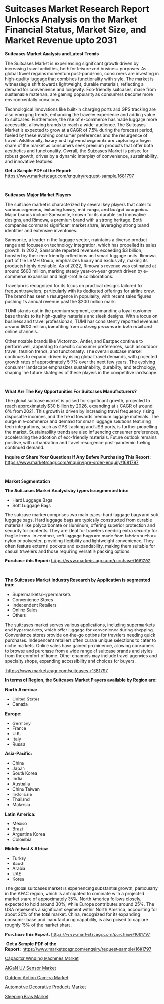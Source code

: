 <p><h1>Suitcases Market Research Report Unlocks Analysis on the Market Financial Status, Market Size, and Market Revenue upto 2031</h1></p><p><strong>Suitcases Market Analysis and Latest Trends</strong></p>
<p><p>The Suitcases Market is experiencing significant growth driven by increasing travel activities, both for leisure and business purposes. As global travel regains momentum post-pandemic, consumers are investing in high-quality luggage that combines functionality with style. The market is witnessing a shift towards lightweight, durable materials, reflecting a demand for convenience and longevity. Eco-friendly suitcases, made from sustainable materials, are gaining popularity as consumers become more environmentally conscious.</p><p>Technological innovations like built-in charging ports and GPS tracking are also emerging trends, enhancing the traveler experience and adding value to suitcases. Furthermore, the rise of e-commerce has made luggage more accessible, allowing brands to reach a wider audience. The Suitcases Market is expected to grow at a CAGR of 7.5% during the forecast period, fueled by these evolving consumer preferences and the resurgence of travel. Additionally, luxury and high-end segments are capturing a larger share of the market as consumers seek premium products that offer both aesthetics and functionality. Overall, the Suitcases Market is poised for robust growth, driven by a dynamic interplay of convenience, sustainability, and innovative features.</p></p>
<p><strong>Get a Sample PDF of the Report:&nbsp;</strong> <a href="https://www.marketscagr.com/enquiry/request-sample/1681797?utm_campaign=1173&utm_medium=2&utm_source=Github&utm_content=ia&utm_term=01102024&utm_id=suitcases">https://www.marketscagr.com/enquiry/request-sample/1681797</a></p>
<p>&nbsp;</p>
<p><strong>Suitcases Major Market Players</strong></p>
<p><p>The suitcase market is characterized by several key players that cater to various segments, including luxury, mid-range, and budget categories. Major brands include Samsonite, known for its durable and innovative designs, and Rimowa, a premium brand with a strong heritage. Both companies command significant market share, leveraging strong brand identities and extensive inventories.</p><p>Samsonite, a leader in the luggage sector, maintains a diverse product range and focuses on technology integration, which has propelled its sales growth. In 2022, Samsonite reported revenues exceeding $3 billion, boosted by their eco-friendly collections and smart luggage units. Rimowa, part of the LVMH Group, emphasizes luxury and exclusivity, making its products highly desirable. As of 2022, Rimowa's revenue was estimated at around $600 million, marking steady year-on-year growth driven by e-commerce expansion and high-profile collaborations.</p><p>Travelpro is recognized for its focus on practical designs tailored for frequent travelers, particularly with its dedicated offerings for airline crew. The brand has seen a resurgence in popularity, with recent sales figures pushing its annual revenue past the $200 million mark.</p><p>TUMI stands out in the premium segment, commanding a loyal customer base thanks to its high-quality materials and sleek designs. With a focus on business and travel professionals, TUMI has consistently reported revenues around $600 million, benefiting from a strong presence in both retail and online channels.</p><p>Other notable brands like Victorinox, Antler, and Eastpak continue to perform well, appealing to specific consumer preferences, such as outdoor travel, fashion trends, and functionality. The overall suitcase market continues to expand, driven by rising global travel demands, with projected growth rates of approximately 5-7% over the next few years. The evolving consumer landscape emphasizes sustainability, durability, and technology, shaping the future strategies of these players in the competitive landscape.</p></p>
<p>&nbsp;</p>
<p><strong>What Are The Key Opportunities For Suitcases Manufacturers?</strong></p>
<p><p>The global suitcase market is poised for significant growth, projected to reach approximately $30 billion by 2026, expanding at a CAGR of around 6% from 2021. This growth is driven by increasing travel frequency, rising disposable incomes, and the trend towards premium luggage materials. The surge in e-commerce and demand for smart luggage solutions featuring tech integrations, such as GPS tracking and USB ports, is further propelling the market. Sustainability trends are also influencing consumer preferences, accelerating the adoption of eco-friendly materials. Future outlook remains positive, with urbanization and travel resurgence post-pandemic fueling continued demand.</p></p>
<p><strong>Inquire or Share Your Questions If Any Before Purchasing This Report:</strong> <a href="https://www.marketscagr.com/enquiry/pre-order-enquiry/1681797?utm_campaign=1173&utm_medium=2&utm_source=Github&utm_content=ia&utm_term=01102024&utm_id=suitcases">https://www.marketscagr.com/enquiry/pre-order-enquiry/1681797</a></p>
<p>&nbsp;</p>
<p><strong>Market Segmentation</strong></p>
<p><strong>The Suitcases Market Analysis by types is segmented into:</strong></p>
<p><ul><li>Hard Luggage Bags</li><li>Soft Luggage Bags</li></ul></p>
<p><p>The suitcase market comprises two main types: hard luggage bags and soft luggage bags. Hard luggage bags are typically constructed from durable materials like polycarbonate or aluminum, offering superior protection and security for contents. They are ideal for travelers needing extra security for fragile items. In contrast, soft luggage bags are made from fabrics such as nylon or polyester, providing flexibility and lightweight convenience. They often feature external pockets and expandability, making them suitable for casual travelers and those requiring versatile packing options.</p></p>
<p><strong>Purchase this Report:&nbsp;</strong><a href="https://www.marketscagr.com/purchase/1681797?utm_campaign=1173&utm_medium=2&utm_source=Github&utm_content=ia&utm_term=01102024&utm_id=suitcases">https://www.marketscagr.com/purchase/1681797</a></p>
<p>&nbsp;</p>
<p><strong>The Suitcases Market Industry Research by Application is segmented into:</strong></p>
<p><ul><li>Supermarkets/Hypermarkets</li><li>Convenience Stores</li><li>Independent Retailers</li><li>Online Sales</li><li>Others</li></ul></p>
<p><p>The suitcases market serves various applications, including supermarkets and hypermarkets, which offer luggage for convenience during shopping. Convenience stores provide on-the-go options for travelers needing quick purchases. Independent retailers often curate unique selections to cater to niche markets. Online sales have gained prominence, allowing consumers to browse and purchase from a wide range of suitcase brands and styles from the comfort of home. Other channels may include travel agencies and specialty shops, expanding accessibility and choices for buyers.</p></p>
<p><a href="https://www.marketscagr.com/suitcases-r1681797?utm_campaign=1173&utm_medium=2&utm_source=Github&utm_content=ia&utm_term=01102024&utm_id=suitcases">&nbsp;https://www.marketscagr.com/suitcases-r1681797</a></p>
<p><strong>In terms of Region, the Suitcases Market Players available by Region are:</strong></p>
<p>
    <p> <strong> North America: </strong>
        <ul>
            <li>United States</li>
            <li>Canada</li>
        </ul>
        </p> 
    <p> <strong> Europe: </strong>
        <ul>
            <li>Germany</li>
            <li>France</li>
            <li>U.K.</li>
            <li>Italy</li>
            <li>Russia</li>
        </ul>
        </p> 
    <p> <strong> Asia-Pacific: </strong>
        <ul>
            <li>China</li>
            <li>Japan</li>
            <li>South Korea</li>
            <li>India</li>
            <li>Australia</li>
            <li>China Taiwan</li>
            <li>Indonesia</li>
            <li>Thailand</li>
            <li>Malaysia</li>
        </ul>
        </p> 
    <p> <strong> Latin America: </strong>
        <ul>
            <li>Mexico</li>
            <li>Brazil</li>
            <li>Argentina Korea</li>
            <li>Colombia</li>
        </ul>
        </p> 
    <p> <strong> Middle East & Africa: </strong>
        <ul>
            <li>Turkey</li>
            <li>Saudi</li>
            <li>Arabia</li>
            <li>UAE</li>
            <li>Korea</li>
        </ul>
    </p>
    </p>
<p><p>The global suitcases market is experiencing substantial growth, particularly in the APAC region, which is anticipated to dominate with a projected market share of approximately 35%. North America follows closely, expected to hold around 30%, while Europe contributes around 25%. The USA represents a significant segment within North America, accounting for about 20% of the total market. China, recognized for its expanding consumer base and manufacturing capability, is also poised to capture roughly 15% of the market share.</p></p>
<p><strong>Purchase this Report: </strong><a href="https://www.marketscagr.com/purchase/1681797?utm_campaign=1173&utm_medium=2&utm_source=Github&utm_content=ia&utm_term=01102024&utm_id=suitcases">https://www.marketscagr.com/purchase/1681797</a></p>
<p>&nbsp;<strong>Get a Sample PDF of the Report:&nbsp;&nbsp;</strong><a href="https://www.marketscagr.com/enquiry/request-sample/1681797?utm_campaign=1173&utm_medium=2&utm_source=Github&utm_content=ia&utm_term=01102024&utm_id=suitcases">https://www.marketscagr.com/enquiry/request-sample/1681797</a></p>
<p><strong></strong></p>
<p><p><a href="https://www.linkedin.com/pulse/capacitor-winding-machines-market-trends-growth-outlook-2024-vwo8f?utm_campaign=1173&utm_medium=2&utm_source=Github&utm_content=ia&utm_term=01102024&utm_id=suitcases">Capacitor Winding Machines Market</a></p><p><a href="https://issuu.com/reportprime-2/docs/algan-uv-sensor-market-size-2030.pp_4a457440f44263?utm_campaign=1173&utm_medium=2&utm_source=Github&utm_content=ia&utm_term=01102024&utm_id=suitcases">AlGaN UV Sensor Market</a></p><p><a href="https://issuu.com/reportprime-2/docs/outdoor-action-camera-market-size-2_d5dceb657bcbd2?utm_campaign=1173&utm_medium=2&utm_source=Github&utm_content=ia&utm_term=01102024&utm_id=suitcases">Outdoor Action Camera Market</a></p><p><a href="https://github.com/RoccoManning/Market-Research-Report-List-7/blob/main/automotive-decorative-products-market.md?utm_campaign=1173&utm_medium=2&utm_source=Github&utm_content=ia&utm_term=01102024&utm_id=suitcases">Automotive Decorative Products Market</a></p><p><a href="https://www.linkedin.com/pulse/sleeping-bras-market-overview-global-trends-future-prospects-from-4oz0f?utm_campaign=1173&utm_medium=2&utm_source=Github&utm_content=ia&utm_term=01102024&utm_id=suitcases">Sleeping Bras Market</a></p></p>
